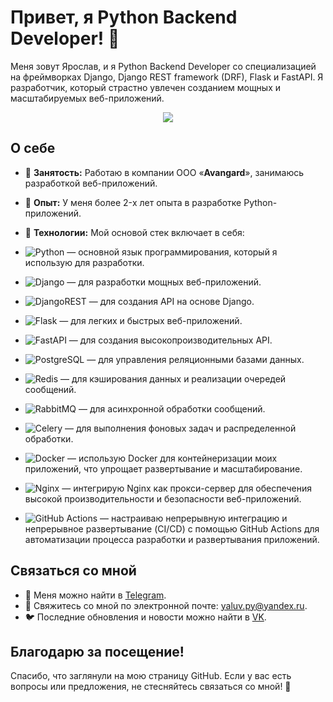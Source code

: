 # Привет, я Python Backend Developer! 🐍

Меня зовут Ярослав, и я Python Backend Developer со специализацией на фреймворках Django, Django REST framework (DRF), Flask и FastAPI. Я разработчик, который страстно увлечен созданием мощных и масштабируемых веб-приложений.

<div align="center">
  <img src="https://i.pinimg.com/originals/fb/10/fb/fb10fbed42e334fa3ce2e965aeee02e1.gif">
</div>

## О себе

- 💼 **Занятость:** Работаю в компании ООО «**Avangard**», занимаюсь разработкой веб-приложений.
- 🌱 **Опыт:** У меня более 2-x лет опыта в разработке Python-приложений.
- 🚀 **Технологии:** Мой основой стек включает в себя:

- ![Python](https://img.shields.io/badge/Python-%2314354C.svg?style=flat-square&logo=python&logoColor=white) — основной язык программирования, который я использую для разработки.
- ![Django](https://img.shields.io/badge/Django-%23092E20.svg?style=flat-square&logo=django&logoColor=white) — для разработки мощных веб-приложений.
- ![DjangoREST](https://img.shields.io/badge/Django-REST-ff1709?style=flat-square&logo=django&logoColor=white&color=ff1709&labelColor=142D21) — для создания API на основе Django.
- ![Flask](https://img.shields.io/badge/Flask-%23000.svg?style=flat-square&logo=flask&logoColor=white) — для легких и быстрых веб-приложений.
- ![FastAPI](https://img.shields.io/badge/FastAPI-005571?style=flat-square&logo=fastapi) — для создания высокопроизводительных API.
- ![PostgreSQL](https://img.shields.io/badge/PostgreSQL-%23336791.svg?style=flat-square&logo=postgresql&logoColor=white) — для управления реляционными базами данных.
- ![Redis](https://img.shields.io/badge/Redis-%23DC382D.svg?style=flat-square&logo=redis&logoColor=white) — для кэширования данных и реализации очередей сообщений.
- ![RabbitMQ](https://img.shields.io/badge/RabbitMQ-%23FF6600.svg?style=flat-square&logo=rabbitmq&logoColor=white) — для асинхронной обработки сообщений.
- ![Celery](https://img.shields.io/badge/Celery-37814A?style=flat-square&logo=celery&logoColor=white) — для выполнения фоновых задач и распределенной обработки.
- ![Docker](https://img.shields.io/badge/Docker-%230db7ed.svg?style=flat-square&logo=docker&logoColor=white) — использую Docker для контейнеризации моих приложений, что упрощает развертывание и масштабирование.
- ![Nginx](https://img.shields.io/badge/Nginx-%23009639.svg?style=flat-square&logo=nginx&logoColor=white) — интегрирую Nginx как прокси-сервер для обеспечения высокой производительности и безопасности веб-приложений.
- ![GitHub Actions](https://img.shields.io/badge/Github%20Actions-%232671E5.svg?style=flat-square&logo=githubactions&logoColor=white) — настраиваю непрерывную интеграцию и непрерывное развертывание (CI/CD) с помощью GitHub Actions для автоматизации процесса разработки и развертывания приложений.

## Связаться со мной

- 💬 Меня можно найти в [Telegram](https://t.me/yallluv).
- 📧 Свяжитесь со мной по электронной почте: yaluv.py@yandex.ru.
- 🐦 Последние обновления и новости можно найти в [VK](https://vk.com/yalluv).

## Благодарю за посещение!

Спасибо, что заглянули на мою страницу GitHub. Если у вас есть вопросы или предложения, не стесняйтесь связаться со мной! 🚀
